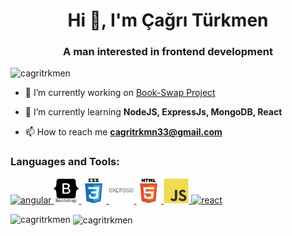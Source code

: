 <h1 align="center">Hi 👋, I'm Çağrı Türkmen</h1>
<h3 align="center">A man interested in frontend development</h3>

<p align="left"> <img src="https://komarev.com/ghpvc/?username=cagritrkmen&label=Profile%20views&color=0e75b6&style=flat" alt="cagritrkmen" /> </p>

- 🔭 I’m currently working on [Book-Swap Project](https://github.com/Cagritrkmen/Book-Swap-Project)

- 🌱 I’m currently learning **NodeJS, ExpressJs, MongoDB, React**

- 📫 How to reach me **cagritrkmn33@gmail.com**


</p>

<h3 align="left">Languages and Tools:</h3>
<p align="left"> <a href="https://angular.io" target="_blank" rel="noreferrer"> <img src="https://angular.io/assets/images/logos/angular/angular.svg" alt="angular" width="40" height="40"/> </a> <a href="https://getbootstrap.com" target="_blank" rel="noreferrer"> <img src="https://raw.githubusercontent.com/devicons/devicon/master/icons/bootstrap/bootstrap-plain-wordmark.svg" alt="bootstrap" width="40" height="40"/> </a> <a href="https://www.cprogramming.com/" target="_blank" rel="noreferrer">  <img src="https://raw.githubusercontent.com/devicons/devicon/master/icons/css3/css3-original-wordmark.svg" alt="css3" width="40" height="40"/> </a> <a href="https://expressjs.com" target="_blank" rel="noreferrer"> <img src="https://raw.githubusercontent.com/devicons/devicon/master/icons/express/express-original-wordmark.svg" alt="express" width="40" height="40"/> </a> <a href="https://www.w3.org/html/" target="_blank" rel="noreferrer"> <img src="https://raw.githubusercontent.com/devicons/devicon/master/icons/html5/html5-original-wordmark.svg" alt="html5" width="40" height="40"/> </a> <a href="https://developer.mozilla.org/en-US/docs/Web/JavaScript" target="_blank" rel="noreferrer"> <img src="https://raw.githubusercontent.com/devicons/devicon/master/icons/javascript/javascript-original.svg" alt="javascript" width="40" height="40"/> </a>
<a href="https://react.dev/" target="_blank" rel="noreferrer"> <img src="https://cdn.worldvectorlogo.com/logos/react-2.svg" alt="react" width="40" height="40"/> </a>


<p><img align="left" src="https://github-readme-stats.vercel.app/api/top-langs?username=cagritrkmen&show_icons=true&locale=en&layout=compact" alt="cagritrkmen" /></p>

<p>&nbsp;<img align="center" src="https://github-readme-stats.vercel.app/api?username=cagritrkmen&show_icons=true&locale=en" alt="cagritrkmen" /></p>
